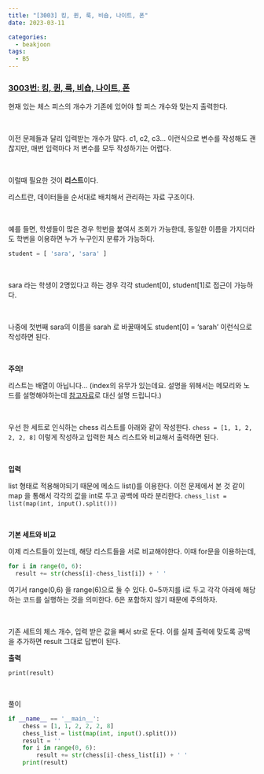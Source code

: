 ```yaml
---
title: "[3003] 킹, 퀸, 룩, 비숍, 나이트, 폰"
date: 2023-03-11

categories:
  - beakjoon
tags:
  - B5
---
```


### [3003번: 킹, 퀸, 룩, 비숍, 나이트, 폰](https://www.acmicpc.net/problem/3003)
현재 있는 체스 피스의 개수가 기존에 있어야 할 피스 개수와 맞는지 출력한다.

<br>
    
이전 문제들과 달리 입력받는 개수가 많다. c1, c2, c3... 이런식으로 변수를 작성해도 괜찮지만, 매번 입력마다 저 변수를 모두 작성하기는 어렵다.

<br>

이럴때 필요한 것이 **리스트**이다.

리스트란, 데이터들을 순서대로 배치해서 관리하는 자료 구조이다. 

<br>

예를 들면, 학생들이 많은 경우 학번을 붙여서 조회가 가능한데, 동일한 이름을 가지더라도 학번을 이용하면 누가 누구인지 분류가 가능하다.

```python
student = [ 'sara', 'sara' ]
```

<br>

sara 라는 학생이 2명있다고 하는 경우 각각 student[0], student[1]로 접근이 가능하다.

<br>

나중에 첫번째 sara의 이름을 sarah 로 바꿀때에도 student[0] = ‘sarah’ 이런식으로 작성하면 된다.

<br>

**주의!**

리스트는 배열이 아닙니다… (index의 유무가 있는데요. 설명을 위해서는 메모리와 노드를 설명해야하는데 [참고자료](https://bigsong.tistory.com/31#:~:text=%EB%A6%AC%EC%8A%A4%ED%8A%B8%EB%9E%80,%EC%9D%98%20%EC%A1%B0%ED%9A%8C%EA%B0%80%20%EA%B0%80%EB%8A%A5%ED%95%98%EB%8B%A4.&text=%ED%95%B4%EB%8B%B9%20%EB%A9%94%EB%AA%A8%EB%A6%AC%EB%A5%BC%20%EC%9C%A0%EC%A7%80%ED%95%B4%EC%95%BC%20%ED%95%9C%EB%8B%A4%EB%8A%94%20%EB%8B%A8%EC%A0%90%EC%9D%B4%20%EC%A1%B4%EC%9E%AC%ED%95%9C%EB%8B%A4.)로 대신 설명 드립니다.)

<br>


우선 한 세트로 인식하는 chess 리스트를 아래와 같이 작성한다.
`chess = [1, 1, 2, 2, 2, 8]`
이렇게 작성하고 입력한 체스 리스트와 비교해서 출력하면 된다.

<br>

**입력**

list 형태로 적용해야되기 때문에 메소드 list()를 이용한다.
이전 문제에서 본 것 같이 map 을 통해서 각각의 값을 int로 두고 공백에 따라 분리한다.
`chess_list = list(map(int, input().split()))`

<br>

**기본 세트와 비교**

이제 리스트들이 있는데, 해당 리스트들을 서로 비교해야한다. 이때 for문을 이용하는데,
```python
for i in range(0, 6):
  result += str(chess[i]-chess_list[i]) + ' '
```
여기서 range(0,6) 을 range(6)으로 둘 수 있다.
0~5까지를 i로 두고 각각 아래에 해당하는 코드를 실행하는 것을 의미한다. 
6은 포함하지 않기 때문에 주의하자.

<br>

기존 세트의 체스 개수, 입력 받은 값을 빼서 str로 둔다. 이를 실제 출력에 맞도록 공백을 추가하면 result 그대로 답변이 된다.

**출력**

`print(result)`
    

<br>
  
풀이
    
```python
if __name__ == '__main__':
    chess = [1, 1, 2, 2, 2, 8]
    chess_list = list(map(int, input().split()))
    result = ''
    for i in range(0, 6):
        result += str(chess[i]-chess_list[i]) + ' '
    print(result)
```

